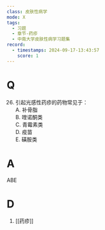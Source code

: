 ```yaml
---
class: 皮肤性病学
mode: X
tags:
  - 习题
  - 章节-药疹
  - 中南大学皮肤性病学习题集
record:
  - timestamps: 2024-09-17-13:43:57
    score: 1
---
```


# Q
26. 引起光感性药疹的药物常见于：  
A. 补骨脂  
B. 喹诺酮类  
C. 青霉素类  
D. 疫苗  
E. 磺胺类  
# A
ABE
# D
1. [[药疹]]